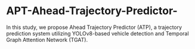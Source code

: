 # APT-Ahead-Trajectory-Predictor-
In this study, we propose Ahead Trajectory Predictor (ATP), a trajectory prediction system utilizing YOLOv8-based vehicle detection and Temporal Graph Attention Network (TGAT).
